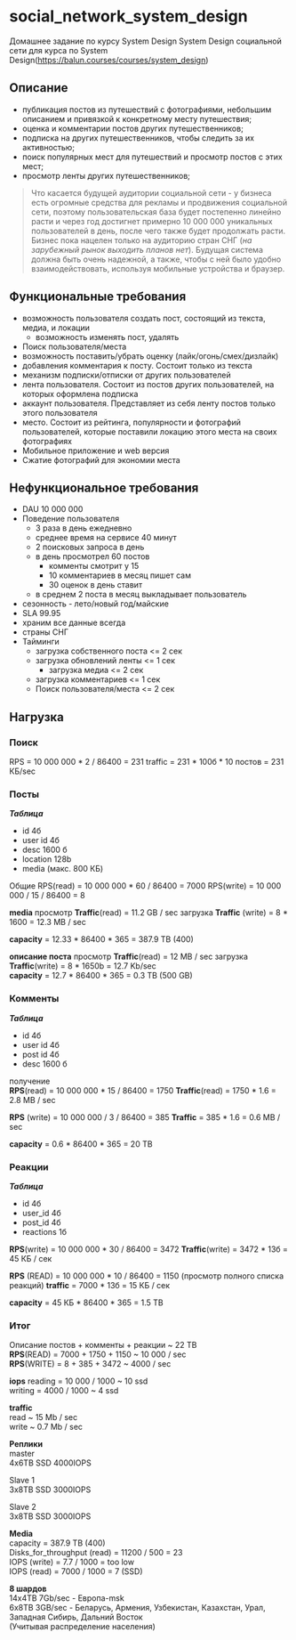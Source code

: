 # social_network_system_design
Домашнее задание по курсу System Design
System Design социальной сети для курса по System Design(https://balun.courses/courses/system_design)

## Описание
- публикация постов из путешествий с фотографиями, небольшим описанием и привязкой к конкретному месту путешествия;
- оценка и комментарии постов других путешественников;
- подписка на других путешественников, чтобы следить за их активностью;
- поиск популярных мест для путешествий и просмотр постов с этих мест;
- просмотр ленты других путешественников;

> Что касается будущей аудитории социальной сети - у бизнеса есть огромные средства для рекламы и продвижения социальной сети, поэтому пользовательская база будет постепенно линейно расти и через год достигнет примерно 10 000 000 уникальных пользователей в день, после чего также будет продолжать расти. Бизнес пока нацелен только на аудиторию стран СНГ (*на зарубежный рынок выходить планов нет*). Будущая система должна быть очень надежной, а также, чтобы с ней было удобно взаимодействовать, используя мобильные устройства и браузер.


## Функциональные требования
- возможность пользователя создать пост, состоящий из текста, медиa, и локации
  - возможность изменять пост, удалять
- Поиск пользователя/места
- возможность поставить/убрать оценку (лайк/огонь/смех/дизлайк)
- добавления комментария к посту. Состоит только из текста
- механизм подписки/отписки от других пользователей
- лента пользователя. Состоит из постов других пользователей, на которых оформлена подписка
- аккаунт пользователя. Представляет из себя ленту постов только этого пользователя
- место. Состоит из рейтинга, популярности и фотографий пользователей, которые поставили локацию этого места на своих фотографиях
- Мобильное приложение и web версия
- Сжатие фотографий для экономии места

## Нефункциональное требования
- DAU 10 000 000
- Поведение пользователя
  - 3 раза в день ежедневно
  - среднее время на сервисе 40 минут
  - 2 поисковых запроса в день
  - в день просмотрел 60 постов
    - комменты смотрит у 15
    - 10 комментариев в месяц пишет сам
    - 30 оценок в день ставит
  - в среднем 2 поста в месяц выкладывает пользователь
- сезонность - лето/новый год/майские
- SLA 99.95
- храним все данные всегда
- страны СНГ
- Тайминги
  - загрузка собственного поста <= 2 сек
  - загрузка обновлений ленты <= 1 сек
    - загрузка медиа <= 2 сек
  - загрузка комментариев <= 1 сек
  - Поиск пользователя/места <= 2 сек

## Нагрузка    
### Поиск 
RPS = 10 000 000 * 2 / 86400 = 231
traffic = 231 * 100б * 10 постов = 231 КБ/sec


### Посты
_**Таблица**_
- id 4б
- user id 4б
- desc 1600 б
- location 128b
- media (макс. 800 КБ)

Общие
RPS(read) = 10 000 000 * 60 / 86400 = 7000 
RPS(write) = 10 000 000 / 15 / 86400 = 8

**media**
просмотр
**Traffic**(read) =  11.2 GB / sec
загрузка
**Traffic** (write) = 8 * 1600 = 12.3 MB / sec

**capacity** = 12.33 * 86400 * 365  = 387.9 TB (400)

**описание поста**
просмотр
**Traffic**(read) =  12 MB / sec
загрузка
**Traffic**(write) = 8 * 1650b = 12.7 Kb/sec  
**capacity** = 12.7 * 86400 * 365  = 0.3 TB (500 GB)

### Комменты
_**Таблица**_
- id 4б
- user id 4б
- post id 4б
- desc 1600 б

получение  
**RPS**(read) = 10 000 000 * 15 / 86400 = 1750 
**Traffic**(read) =  1750 * 1.6 = 2.8 MB / sec

**RPS** (write) = 10 000 000 / 3 / 86400 = 385
**Traffic** = 385 * 1.6 = 0.6 MB / sec

**capacity** = 0.6 * 86400 * 365 = 20 TB

### Реакции
_**Таблица**_
- id 4б
- user_id 4б
- post_id 4б
- reactions 1б

**RPS**(write) = 10 000 000 * 30 / 86400 = 3472
**Traffic**(write) = 3472 * 13б = 45 КБ / сек

**RPS** (READ) = 10 000 000 * 10 / 86400 = 1150 (просмотр полного списка реакций)
**traffic** = 7000 * 13б = 15 КБ / сек

**capacity** = 45 КБ * 86400 * 365 = 1.5 TB

### Итог  
Описание постов + комменты + реакции ~ 22 TB  
**RPS**(READ) = 7000 + 1750 + 1150 ~ 10 000 / sec  
**RPS**(WRITE) = 8 + 385 + 3472 ~ 4000 / sec  

**iops**
reading = 10 000 / 1000 ~ 10 ssd  
writing = 4000 / 1000 ~ 4 ssd  

**traffic**  
read ~ 15 Mb / sec  
write ~ 0.7 Mb / sec  

**Реплики**  
master  
4x6TB SSD 4000IOPS

Slave 1  
3x8TB SSD 3000IOPS

Slave 2   
3x8TB SSD 3000IOPS


**Media**  
capacity = 387.9 TB (400)  
Disks_for_throughput (read) = 11200 / 500 = 23   
IOPS (write) = 7.7 / 1000 = too low  
IOPS (read) = 7000 / 1000 = 7 (SSD)  

**8 шардов**  
14x4TB 7Gb/sec - Европа-msk  
6x8TB 3GB/sec - Беларусь, Армения, Узбекистан, Казахстан, Урал, Западная Сибирь, Дальний Восток  
(Учитывая распределение населения)
